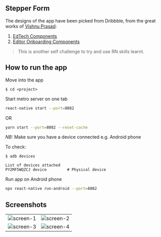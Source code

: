 ## Stepper Form

The designs of the app have been picked from Dribbble, from the great works of [Vishnu Prasad](https://dribbble.com/vlockn):
1. [EdTech Components](https://dribbble.com/shots/16077297-EdTech-Components)
2. [Editor Onboarding Components](https://dribbble.com/shots/11277570-Editor-Onboarding-Components)

>This is another self challenge to try and use RN skills learnt.

## How to run the app

Move into the app

```
$ cd <project>
```

Start metro server on one tab

```sh
react-native start --port=8082
```

OR

```sh
yarn start --port=8082 --reset-cache
```

*NB:* Make sure you have a device connected e.g. Android phone

To check:


   ```
   $ adb devices

   List of devices attached
   PY2MF5WQZCJ device         # Physical device
   ```

Run app on Android phone

```sh
npx react-native run-android --port=8082
```

## Screenshots


|                         | |                         
:-------------------------:|:-------------------------:
![screen-1](https://user-images.githubusercontent.com/3224157/142985490-728311c1-85e0-4f15-b414-7352d507bcc6.jpeg)  |  ![screen-2](https://user-images.githubusercontent.com/3224157/142985495-fbe6a632-15c2-453a-bb3a-09866d547a18.jpeg)
![screen-3](https://user-images.githubusercontent.com/3224157/142985500-dd4da8c9-b28d-4cd9-8cf3-9c3fb52361c8.jpeg)  |  ![screen-4](https://user-images.githubusercontent.com/3224157/142985503-6dcba78f-da52-422a-92b7-768d05a2a0b9.jpeg)